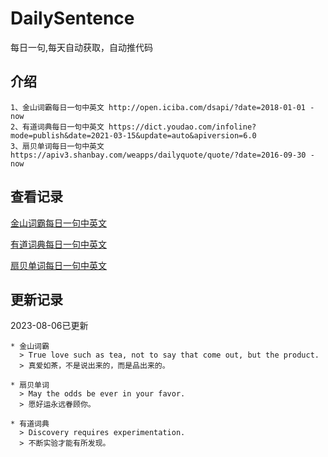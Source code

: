 # DailySentence

每日一句,每天自动获取，自动推代码

## 介绍

```
1、金山词霸每日一句中英文 http://open.iciba.com/dsapi/?date=2018-01-01 - now
2、有道词典每日一句中英文 https://dict.youdao.com/infoline?mode=publish&date=2021-03-15&update=auto&apiversion=6.0
3、扇贝单词每日一句中英文 https://apiv3.shanbay.com/weapps/dailyquote/quote/?date=2016-09-30 - now
```

## 查看记录

[金山词霸每日一句中英文](./data/iciba/)

[有道词典每日一句中英文](./data/youdao/)

[扇贝单词每日一句中英文](./data/shanbay/)

## 更新记录
2023-08-06已更新 
```
* 金山词霸
  > True love such as tea, not to say that come out, but the product.
  > 真爱如茶，不是说出来的，而是品出来的。

* 扇贝单词
  > May the odds be ever in your favor.
  > 愿好运永远眷顾你。

* 有道词典
  > Discovery requires experimentation.
  > 不断实验才能有所发现。

```
